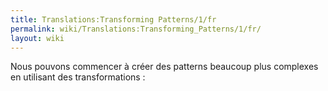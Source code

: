 ```yaml
---
title: Translations:Transforming Patterns/1/fr
permalink: wiki/Translations:Transforming_Patterns/1/fr/
layout: wiki
---
```


Nous pouvons commencer à créer des patterns beaucoup plus complexes en
utilisant des transformations :

